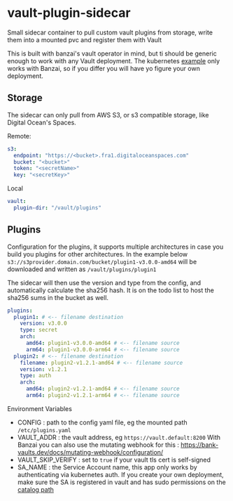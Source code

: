 # vault-plugin-sidecar

Small sidecar container to pull custom vault plugins from storage, write them into a mounted pvc and register them with Vault

This is built with banzai's vault operator in mind, but ti should be generic enough to work with any Vault deployment.
The kubernetes [example](kubernetes/deployment.yaml) only works with Banzai, so if you differ you will have yo figure your own deployment.

## Storage
The sidecar can only pull from AWS S3, or s3 compatible storage, like Digital Ocean's Spaces.

Remote:
```yaml
s3:
  endpoint: "https://<bucket>.fra1.digitaloceanspaces.com"
  bucket: "<bucket>"
  token: "<secretName>"
  key: "<secretKey>"
```
Local
```yaml
vault:
  plugin-dir: "/vault/plugins"

```
## Plugins

Configuration for the plugins, it supports multiple architectures in case you build you plugins for other architectures.
In the example below `s3://s3provider.domain.com/bucket/plugin1-v3.0.0-amd64` will be downloaded and written as `/vault/plugins/plugin1`

The sidecar will then use the version and type from the config, and automatically calculate the sha256 hash.
It is on the todo list to host the sha256 sums in the bucket as well.

```yaml
plugins:
  plugin1: # <-- filename destination
    version: v3.0.0
    type: secret
    arch:
      amd64: plugin1-v3.0.0-amd64 # <-- filename source
      arm64: plugin1-v3.0.0-arm64 # <-- filename source
  plugin2: # <-- filename destination
    filename: plugin2-v1.2.1-amd64 # <-- filename source
    version: v1.2.1
    type: auth
    arch:
      amd64: plugin2-v1.2.1-amd64 # <-- filename source
      arm64: plugin2-v1.2.1-arm64 # <-- filename source
```

Environment Variables

- CONFIG            : path to the config yaml file, eg the mounted path `/etc/plugins.yaml`
- VAULT_ADDR        : the vault address, eg `https://vault.default:8200` With Banzai you can also use the mutating  webhook for this : https://bank-vaults.dev/docs/mutating-webhook/configuration/
- VAULT_SKIP_VERIFY : set to `true` if your vault tls cert is self-signed
- SA_NAME           : the Service Account name, this app only works by authenticating via kubernetes auth. If you create your own deployment, make sure the SA is registered in vault and has sudo permissions on the [catalog path](https://developer.hashicorp.com/vault/api-docs/system/plugins-catalog#register-plugin)
